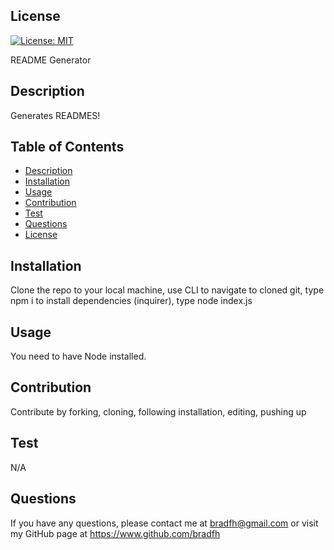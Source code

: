 
  ## License
  
[![License: MIT](https://img.shields.io/badge/License-MIT-yellow.svg)](https://choosealicense.com/licenses/mit/)
  
    
  README Generator
  
  ## Description
  Generates READMES!
    
  ## Table of Contents
    
  - [Description](#description)
  - [Installation](#installation)
  - [Usage](#usage)
  - [Contribution](#contribution)
  - [Test](#test)
  - [Questions](#questions)
  - [License](#license)

  ## Installation
  Clone the repo to your local machine, use CLI to navigate to cloned git, type npm i to install dependencies (inquirer), type node index.js

  

  ## Usage
  You need to have Node installed.

  ## Contribution
  Contribute by forking, cloning, following installation, editing, pushing up

  ## Test
  N/A

  ## Questions
  If you have any questions, please contact me at bradfh@gmail.com or visit my GitHub page at https://www.github.com/bradfh
  